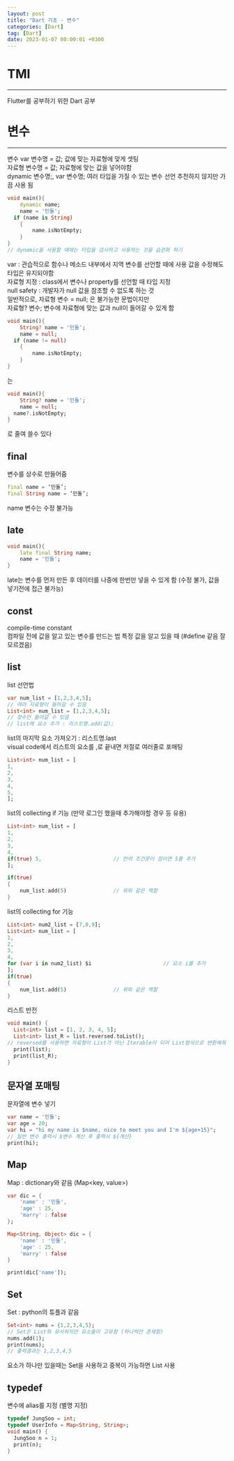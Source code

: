 ```yaml
---
layout: post
title: "Dart 기초 - 변수"
categories: [Dart]
tag: [Dart]
date: 2023-01-07 00:00:01 +0300
---
```


# TMI
-----------------
Flutter를 공부하기 위한 Dart 공부

# 변수
--------------
변수
var 변수명 = 값;    값에 맞는 자료형에 맞게 셋팅<br>
자료형 변수명 = 값;  자료형에 맞는 값을 넣어야함<br>
dynamic 변수명;, var 변수명;  여러 타입을 가질 수 있는 변수 선언 추천하지 않지만 가끔 사용 됨
```dart
void main(){
	dynamic name;
	name = '민돌';
  if (name is String)
	{
		name.isNotEmpty;
	}
}
// dynamic을 사용할 때에는 타입을 검사하고 사용하는 것을 습관화 하기
```
var : 관습적으로 함수나 메소드 내부에서 지역 변수를 선언할 때에 사용 값을 수정해도 타입은 유지되야함<br>
자료형 지정 : class에서 변수나 property를 선언할 때 타입 지정<br>
null safety : 개발자가 null 값을 참조할 수 없도록 하는 것<br>
일반적으로, 자료형 변수 = null; 은 불가능한 문법이지만<br>
자료형? 변수;  변수에 자료형에 맞는 값과 null이 들어갈 수 있게 함<br>
```dart
void main(){
	String? name = '민돌';
	name = null;
  if (name != null)
	{
		name.isNotEmpty;
	}
}
```
는
```dart
void main(){
	String? name = '민돌';
	name = null;
  name?.isNotEmpty;
}
```
로 줄여 쓸수 있다
## final
변수를 상수로 만들어줌
```dart
final name = ‘민돌’;
final String name = ‘민돌’;
```
name 변수는 수정 불가능
## late
```dart
void main(){
	late final String name;
	name = '민돌';
}
```
late는 변수를 먼저 만든 후 데이터를 나중에 한번만 넣을 수 있게 함 (수정 불가, 값을 넣기전에 접근 불가능)
## const
compile-time constant<br>
컴파일 전에 값을 알고 있는 변수를 만드는 법 특정 값을 알고 있을 때 (#define 같음 잘모르겠음)

## list
list 선언법
```dart
var num_list = [1,2,3,4,5];
// 여러 자료형이 들어갈 수 있음
List<int> num_list = [1,2,3,4,5];
// 정수만 들어갈 수 있음
// list에 요소 추가 : 리스트명.add(값);
```
list의 마지막 요소 가져오기 : 리스트명.last<br>
visual code에서 리스트의 요소를 ,로 끝내면 저절로 여러줄로 포매팅<br>
```dart
List<int> num_list = [
1,
2,
3,
4,
5,
];
```
list의 collecting if 기능 (만약 로그인 했을때 추가해야할 경우 등 유용)
```dart
List<int> num_list = [
1,
2,
3,
4,
if(true) 5,                       // 만약 조건문이 참이면 5를 추가
];

if(true)
{
	num_list.add(5)               // 위와 같은 역할
}
```
list의 collecting for 기능
```dart
List<int> num2_list = [7,8,9];
List<int> num_list = [
1,
2,
3,
4,
for (var i in num2_list) $i                       // 요소 i를 추가
];
if(true)
{
	num_list.add(5)               // 위와 같은 역할
}
```
리스트 반전
```dart
void main() {
  List<int> list = [1, 2, 3, 4, 5];
  List<int> list_R = list.reversed.toList();      
// reversed를 사용하면 자료형이 List가 아닌 Iterable이 되어 List형식으로 변환해줘야함
  print(list);
  print(list_R);
}
```
## 문자열 포매팅
문자열에 변수 넣기
```dart
var name = '민돌';
var age = 20;
var hi = "hi my name is $name, nice to meet you and I'm ${age+15}";
// 일반 변수 출력시 $변수 계산 후 출력시 ${계산}
print(hi);
```
## Map
Map : dictionary와 같음 (Map<key, value>)
```dart
var dic = {
	'name' : '민돌',
	'age' : 25,
	'marry' : false
};

Map<String, Object> dic = {
	'name' : '민돌',
	'age' : 25,
	'marry' : false
}

print(dic['name']);
```
## Set
Set : python의 튜플과 같음
```dart
Set<int> nums = {1,2,3,4,5};
// Set은 List와 유사하지만 요소들이 고유함 (하나씩만 존재함)
nums.add(1);
print(nums);
// 출력결과는 1,2,3,4,5
```
요소가 하나만 있을때는 Set을 사용하고 중복이 가능하면 List 사용
## typedef
 변수에 alias를 지정 (별명 지정)
```dart
typedef JungSoo = int;
typedef UserInfo = Map<String, String>;
void main() {
  JungSoo n = 1;
  print(n);
}
```